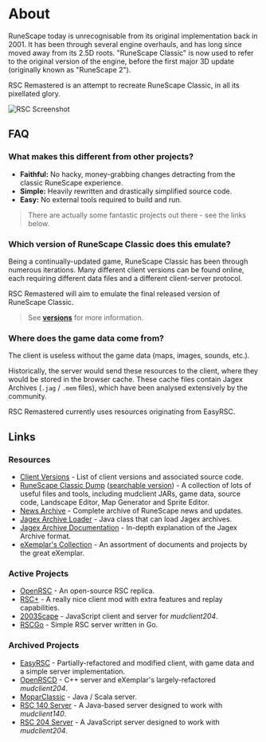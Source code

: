 # About

RuneScape today is unrecognisable from its original implementation back in 2001. It has been through several engine overhauls, and has long since moved away from its 2.5D roots. "RuneScape Classic" is now used to refer to the original version of the engine, before the first major 3D update (originally known as "RuneScape 2").

RSC Remastered is an attempt to recreate RuneScape Classic, in all its pixellated glory.

![RSC Screenshot](http://www.runescape.com/img/main/classic/screen-2.jpg "RuneScape Classic")

## FAQ

### What makes this different from other projects?

 - **Faithful:** No hacky, money-grabbing changes detracting from the classic RuneScape experience.
 - **Simple:** Heavily rewritten and drastically simplified source code.
 - **Easy:** No external tools required to build and run.

 > There are actually some fantastic projects out there - see the links below.

### Which version of RuneScape Classic does this emulate?

Being a continually-updated game, RuneScape Classic has been through numerous iterations. Many different client versions can be found online, each requiring different data files and a different client-server protocol.

RSC Remastered will aim to emulate the final released version of RuneScape Classic.

 > See **[versions](./versions.md)** for more information.

### Where does the game data come from?

The client is useless without the game data (maps, images, sounds, etc.).

Historically, the server would send these resources to the client, where they would be stored in the browser cache. These cache files contain Jagex Archives (`.jag` / `.mem` files), which have been analysed extensively by the community.

RSC Remastered currently uses resources originating from EasyRSC.

## Links

### Resources

 - [Client Versions](./versions.md) - List of client versions and associated source code.
 - [RuneScape Classic Dump](http://rscdump.com/) ([searchable version](https://github.com/tomfitzhenry/RuneScape-classic-dump)) - A collection of lots of useful files and tools, including mudclient JARs, game data, source code, Landscape Editor, Map Generator and Sprite Editor.
 - [News Archive](http://RuneScape.wikia.com/wiki/Game_updates) - Complete archive of RuneScape news and updates.
 - [Jagex Archive Loader](https://gitlab.openrsc.com/Logg/Game/blob/22a0b131f4d6c2e3787f6af36394dc4a439c36d9/Tools/Map%20Generator/src/com/hikilaka/file/JagArchiveLoader.java) - Java class that can load Jagex archives.
 - [Jagex Archive Documentation](https://sites.google.com/site/commiesRuneScapedocumentation/cache/archives) - In-depth explanation of the Jagex Archive format.
 - [eXemplar's Collection](https://bitbucket.org/eggsampler/rsc/src) - An assortment of documents and projects by the great eXemplar.

### Active Projects

 - [OpenRSC](https://openrsc.com/home) - An open-source RSC replica.
 - [RSC+](https://github.com/OrN/rscplus) - A really nice client mod with extra features and replay capabilities.
 - [2003Scape](https://github.com/2003scape) - JavaScript client and server for *mudclient204*.
 - [RSCGo](https://github.com/spkaeros/RSCGo) - Simple RSC server written in Go.

### Archived Projects

 - [EasyRSC](https://www.rune-server.ee/runescape-development/rs-classic/tutorials/574938-easyrsc-eclipse.html) - Partially-refactored and modified client, with game data and a simple server implementation.
 - [OpenRSCD](https://github.com/Zlacki/OpenRSCD) - C++ server and eXemplar's largely-refactored *mudclient204*.
 - [MoparClassic](https://github.com/Lothy/MoparClassic) - Java / Scala server.
 - [RSC 140 Server](https://bitbucket.org/Hikilaka/140-gameserver/src) - A Java-based server designed to work with *mudclient140*.
 - [RSC 204 Server](https://bitbucket.org/kjensenxz/rsc/src) - A JavaScript server designed to work with *mudclient204*.

